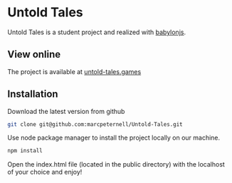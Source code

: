 # Untold Tales 

Untold Tales is a student project and realized with [babylonjs](https://www.babylonjs.com/).

## View online
The project is available at [untold-tales.games](https://untold-tales.games/)

## Installation

Download the latest version from github 

```bash
git clone git@github.com:marcpeternell/Untold-Tales.git
```

Use node package manager to install the project locally on our machine.
```bash
npm install
```

Open the index.html file (located in the public directory) with the localhost of your choice and enjoy!




